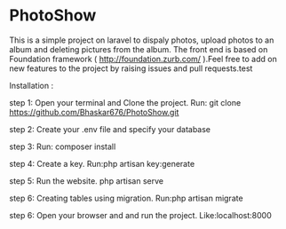 # PhotoShow
This is a simple project on laravel to dispaly photos, upload photos to an album and deleting pictures from the album. The front end is based on Foundation framework ( http://foundation.zurb.com/ ).Feel free to add on new features to the project by raising issues and pull requests.test

Installation :

step 1: Open your terminal and Clone the project. Run: git clone https://github.com/Bhaskar676/PhotoShow.git

step 2: Create your .env file and specify your database

step 3: Run: composer install

step 4: Create a key. Run:php artisan key:generate

step 5: Run the website. php artisan serve

step 6: Creating tables using migration. Run:php artisan migrate

step 6: Open your browser and and run the project. Like:localhost:8000 
